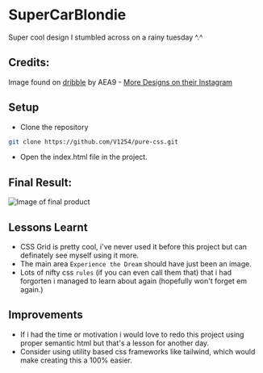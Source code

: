 # SuperCarBlondie

Super cool design I stumbled across on a rainy tuesday ^.^

## Credits:



Image found on [dribble](https://dribbble.com/shots/13335977) by AEA9 - [More Designs on their Instagram](https://www.instagram.com/aea9/?igshid=1gjt5s5aadgyu)


## Setup

- Clone the repository
```bash
git clone https://github.com/V1254/pure-css.git
```
- Open the index.html file in the project.


## Final Result:

![Image of final product]("./implemented.png")


## Lessons Learnt

- CSS Grid is pretty cool, i've never used it before this project but can definately see myself using it more.
- The main area `Experience the Dream` should have just been an image.
- Lots of nifty css `rules` (if you can even call them that) that i had forgorten i managed to learn about again (hopefully won't forget em again.)

## Improvements

- If i had the time or motivation i would love to redo this project using proper semantic html but that's a lesson for another day.
- Consider using utility based css frameworks like tailwind, which would make creating this a 100% easier.

